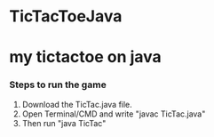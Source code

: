 # TicTacToeJava

# my tictactoe on java

### Steps to run the game
1. Download the TicTac.java file.
2. Open Terminal/CMD and write "javac TicTac.java"
3. Then run "java TicTac"
